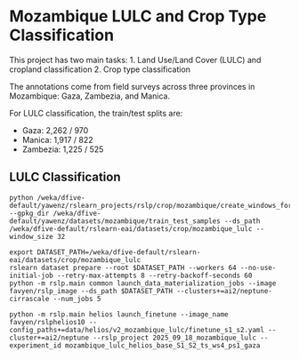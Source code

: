 # Mozambique LULC and Crop Type Classification

This project has two main tasks:
	1.	Land Use/Land Cover (LULC) and cropland classification
	2.	Crop type classification

The annotations come from field surveys across three provinces in Mozambique: Gaza, Zambezia, and Manica.

For LULC classification, the train/test splits are:
- Gaza: 2,262 / 970
- Manica: 1,917 / 822
- Zambezia: 1,225 / 525

## LULC Classification

```
python /weka/dfive-default/yawenz/rslearn_projects/rslp/crop/mozambique/create_windows_for_lulc.py --gpkg_dir /weka/dfive-default/yawenz/datasets/mozambique/train_test_samples --ds_path /weka/dfive-default/rslearn-eai/datasets/crop/mozambique_lulc --window_size 32

export DATASET_PATH=/weka/dfive-default/rslearn-eai/datasets/crop/mozambique_lulc
rslearn dataset prepare --root $DATASET_PATH --workers 64 --no-use-initial-job --retry-max-attempts 8 --retry-backoff-seconds 60
python -m rslp.main common launch_data_materialization_jobs --image favyen/rslp_image --ds_path $DATASET_PATH --clusters+=ai2/neptune-cirrascale --num_jobs 5

python -m rslp.main helios launch_finetune --image_name favyen/rslphelios10 --config_paths+=data/helios/v2_mozambique_lulc/finetune_s1_s2.yaml --cluster+=ai2/neptune --rslp_project 2025_09_18_mozambique_lulc --experiment_id mozambique_lulc_helios_base_S1_S2_ts_ws4_ps1_gaza
```
